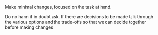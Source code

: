Make minimal changes, focused on the task at hand.

Do no harm if in doubt ask. If there are decisions to be made talk through the various options and the trade-offs so that we can decide together before making changes 